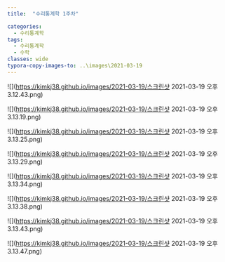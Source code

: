 ```yaml
---
title:  "수리통계학 1주차"

categories:
  - 수리통계학
tags:
  - 수리통계학
  - 수학
classes: wide
typora-copy-images-to: ..\images\2021-03-19
---
```


![](https://kimkj38.github.io/images/2021-03-19/스크린샷 2021-03-19 오후 3.12.43.png)

![](https://kimkj38.github.io/images/2021-03-19/스크린샷 2021-03-19 오후 3.13.19.png)

![](https://kimkj38.github.io/images/2021-03-19/스크린샷 2021-03-19 오후 3.13.25.png)

![](https://kimkj38.github.io/images/2021-03-19/스크린샷 2021-03-19 오후 3.13.29.png)

![](https://kimkj38.github.io/images/2021-03-19/스크린샷 2021-03-19 오후 3.13.34.png)

![](https://kimkj38.github.io/images/2021-03-19/스크린샷 2021-03-19 오후 3.13.38.png)

![](https://kimkj38.github.io/images/2021-03-19/스크린샷 2021-03-19 오후 3.13.43.png)

![](https://kimkj38.github.io/images/2021-03-19/스크린샷 2021-03-19 오후 3.13.47.png)
